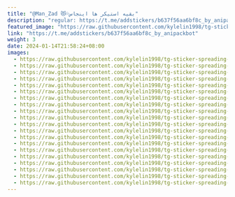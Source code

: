 ```yaml
---
title: "@Man_Zad 😻💦بقیه استیکر ها اینجاس"
description: "regular: https://t.me/addstickers/b637f56aa6bf8c_by_anipackbot"
featured_image: "https://raw.githubusercontent.com/kylelin1998/tg-sticker-spreading-worldwide-images/main/img/52fc6722-1d37-4c79-84d4-95bf39c3a97f.jpg"
link: "https://t.me/addstickers/b637f56aa6bf8c_by_anipackbot"
weight: 3
date: 2024-01-14T21:58:24+08:00
images:
  - https://raw.githubusercontent.com/kylelin1998/tg-sticker-spreading-worldwide-images/main/img/52fc6722-1d37-4c79-84d4-95bf39c3a97f.jpg
  - https://raw.githubusercontent.com/kylelin1998/tg-sticker-spreading-worldwide-images/main/img/2872af07-53e8-4f4f-90ea-547464c81b37.jpg
  - https://raw.githubusercontent.com/kylelin1998/tg-sticker-spreading-worldwide-images/main/img/98f45dc1-1e2d-4a51-b66c-8e6e1be776f9.jpg
  - https://raw.githubusercontent.com/kylelin1998/tg-sticker-spreading-worldwide-images/main/img/0006c34c-dab3-4600-b7ba-5e25fbe9b79f.jpg
  - https://raw.githubusercontent.com/kylelin1998/tg-sticker-spreading-worldwide-images/main/img/eeae3342-79b1-4f48-8d90-533054510e7c.jpg
  - https://raw.githubusercontent.com/kylelin1998/tg-sticker-spreading-worldwide-images/main/img/e24ce10b-3feb-4f6e-913c-589a04d7a2e4.jpg
  - https://raw.githubusercontent.com/kylelin1998/tg-sticker-spreading-worldwide-images/main/img/2a6a3919-67de-487e-9fba-318bf691c08c.jpg
  - https://raw.githubusercontent.com/kylelin1998/tg-sticker-spreading-worldwide-images/main/img/1e072c81-616e-4969-96aa-9e8fce7fc17d.jpg
  - https://raw.githubusercontent.com/kylelin1998/tg-sticker-spreading-worldwide-images/main/img/644bf5db-ebc7-4930-9c61-39eb0191c525.jpg
  - https://raw.githubusercontent.com/kylelin1998/tg-sticker-spreading-worldwide-images/main/img/a9946f1d-e83e-4759-b64e-c688b1bf7341.jpg
  - https://raw.githubusercontent.com/kylelin1998/tg-sticker-spreading-worldwide-images/main/img/bbfd5c15-2e99-4180-bb06-4f918936d97d.jpg
  - https://raw.githubusercontent.com/kylelin1998/tg-sticker-spreading-worldwide-images/main/img/f6df05cf-6990-4273-b04c-45657983d60b.jpg
  - https://raw.githubusercontent.com/kylelin1998/tg-sticker-spreading-worldwide-images/main/img/88b5b85e-001a-4caa-8552-06c6b2dbe961.jpg
  - https://raw.githubusercontent.com/kylelin1998/tg-sticker-spreading-worldwide-images/main/img/42a17a66-c0bb-415d-94a5-854c1e7b8dd3.jpg
  - https://raw.githubusercontent.com/kylelin1998/tg-sticker-spreading-worldwide-images/main/img/9fdcfa7f-cad6-470f-91bb-4ab9acb82595.jpg
  - https://raw.githubusercontent.com/kylelin1998/tg-sticker-spreading-worldwide-images/main/img/dc5e4d8f-7c39-4ef8-965f-b65c04dc96e0.jpg
  - https://raw.githubusercontent.com/kylelin1998/tg-sticker-spreading-worldwide-images/main/img/67b17cef-cf3f-4969-89bd-8604acea8f0d.jpg
  - https://raw.githubusercontent.com/kylelin1998/tg-sticker-spreading-worldwide-images/main/img/26ad8cd7-94a3-4e74-9bc2-46ea57200670.jpg
  - https://raw.githubusercontent.com/kylelin1998/tg-sticker-spreading-worldwide-images/main/img/64d5627b-fdbd-4ac8-8d0d-c75276e761fc.jpg
  - https://raw.githubusercontent.com/kylelin1998/tg-sticker-spreading-worldwide-images/main/img/ae025bb8-6e8c-4c83-9d07-8cb381ed4a92.jpg
---
```

